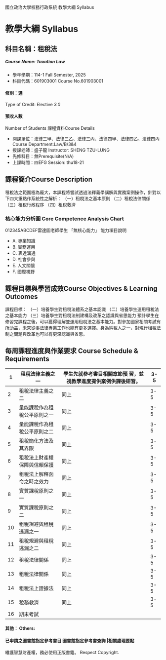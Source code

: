 國立政治大學校務行政系統 教學大綱 Syllabus
# 教學大綱 Syllabus
##  科目名稱：租稅法
#####  Course Name: Taxation Law
  * 學年學期：114-1 Fall Semester, 2025 
  * 科目代碼：601903001 Course No.601903001
#### 修別：選
Type of Credit: Elective 
_3.0_
#### 預收人數
Number of Students
課程資料Course Details
  * 開課單位：法律三甲、法律三乙、法律三丙、法律四甲、法律四乙、法律四丙 Course Department:Law/B/3&4 
  * 授課老師：盛子龍 Instructor: SHENG TZU-LUNG 
  * 先修科目：無Prerequisite(N/A)
  * 上課時間：四EFG Session: thu18-21
##  課程簡介Course Description
租稅法之範圍極為龐大，本課程將嘗試透過法釋義學講解與實務案例操作，針對以下四大重點作系統性之解析：
（一）租稅法之基本原則
（二）租稅法律關係
（三）租稅行政程序
（四）租稅救濟
###  核心能力分析圖 Core Competence Analysis Chart
012345ABCDEF雷達圖老師學生
「無核心能力」 
能力項目說明
  * A. 專業知識
  * B. 實務運用
  * C. 表達溝通
  * D. 社會參與
  * E. 人文關懷
  * F. 國際視野
##  課程目標與學習成效Course Objectives & Learning Outcomes 
課程目標：
（一）培養學生對租稅法體系之基本認識
（二）培養學生運用租稅法之基本能力
（三）培養學生對租稅法制建構及改革之認識與省思能力
預計學生在修習完課程之後，可以獲得理解並運用租稅法之基本能力。對參加國家相關考試有所助益，未來從事法律專業工作也能有更多選擇。身為納稅人之一，對現行租稅法制之問題與改革也可以有更深認識與省思。
##  每周課程進度與作業要求 Course Schedule & Requirements
1 |  租稅法律主義之一 |  學生先就參考書目相關章節預 習，並視教學進度提供案例供課後研習。 |  3-5  
---|---|---|---  
2 |  租稅法律主義之二 |  同上 |  3-5  
3 |  量能課稅作為租稅公平原則之一 |  同上 |  3-5  
4 |  量能課稅作為租稅公平原則之二 |  同上 |  3-5  
5 |  租稅簡化方法及其界限 |  同上 |  3-5  
6 |  租稅法上財產權保障與信賴保護 |  同上 |  3-5  
7 |  租稅法上解釋函令之時之效力 |  同上 |  3-5  
8 |  實質課稅原則之一 |  同上 |  3-5  
9 |  實質課稅原則之二 |  同上 |  3-5  
10 |  租稅規避與租稅逃漏之一 |  同上 |  3-5  
11 |  租稅規避與租稅逃漏之二 |  同上 |  3-5  
12 |  租稅法律關係 |  同上 |  3-5  
13 |  租稅法律關係 |  同上 |  3-5  
14 |  租稅法上證據法 |  同上 |  3-5  
15 |  稅務救濟 |  同上 |  3-5  
16 |  期末考試 |  |   
####  其他： Others:
####  已申請之圖書館指定參考書目  圖書館指定參考書查詢 |相關處理要點
維護智慧財產權，務必使用正版書籍。 Respect Copyright.